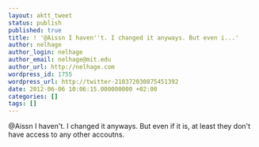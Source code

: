 ```yaml
---
layout: aktt_tweet
status: publish
published: true
title: ! '@Aissn I haven''t. I changed it anyways. But even i...'
author: nelhage
author_login: nelhage
author_email: nelhage@mit.edu
author_url: http://nelhage.com
wordpress_id: 1755
wordpress_url: http://twitter-210372030875451392
date: 2012-06-06 10:06:15.000000000 +02:00
categories: []
tags: []
---
```

@Aissn I haven't. I changed it anyways. But even if it is, at least they don't have access to any other accoutns.
